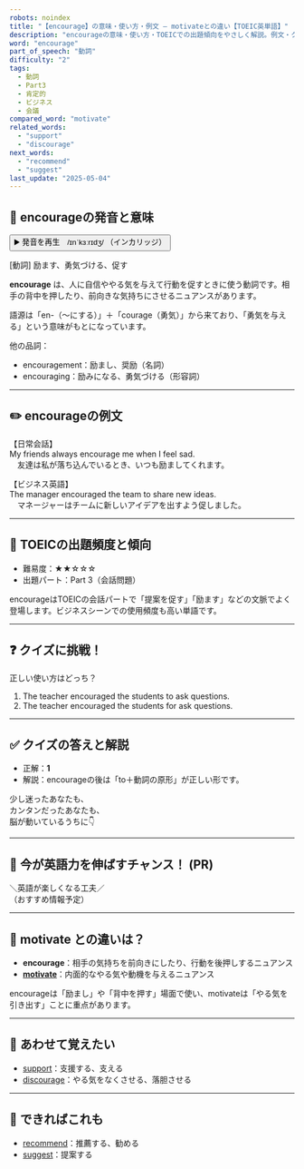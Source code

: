 ```yaml
---
robots: noindex
title: "【encourage】の意味・使い方・例文 ― motivateとの違い【TOEIC英単語】"
description: "encourageの意味・使い方・TOEICでの出題傾向をやさしく解説。例文・クイズ付きでmotivateとの違いもわかりやすく学べます。"
word: "encourage"
part_of_speech: "動詞"
difficulty: "2"
tags:
  - 動詞
  - Part3
  - 肯定的
  - ビジネス
  - 会議
compared_word: "motivate"
related_words:
  - "support"
  - "discourage"
next_words:
  - "recommend"
  - "suggest"
last_update: "2025-05-04"
---
```


## 🔰 encourageの発音と意味

<button class="play-audio" onclick="playTTS('encourage')">
  <span class="play-audio-main">
    ▶️ 発音を再生　/ɪnˈkɜːrɪdʒ/
  </span>
  <span class="play-audio-sub">
    （インカリッジ）
  </span>
</button>

[動詞] 励ます、勇気づける、促す

**encourage** は、人に自信ややる気を与えて行動を促すときに使う動詞です。相手の背中を押したり、前向きな気持ちにさせるニュアンスがあります。

語源は「en-（～にする）」＋「courage（勇気）」から来ており、「勇気を与える」という意味がもとになっています。

他の品詞：  
- encouragement：励まし、奨励（名詞）
- encouraging：励みになる、勇気づける（形容詞）

---

## ✏️ encourageの例文

【日常会話】  
My friends always encourage me when I feel sad.  
　友達は私が落ち込んでいるとき、いつも励ましてくれます。

【ビジネス英語】  
The manager encouraged the team to share new ideas.  
　マネージャーはチームに新しいアイデアを出すよう促しました。

---

## 🎯 TOEICの出題頻度と傾向

- 難易度：★★☆☆☆
- 出題パート：Part 3（会話問題）

encourageはTOEICの会話パートで「提案を促す」「励ます」などの文脈でよく登場します。ビジネスシーンでの使用頻度も高い単語です。

---

## ❓ クイズに挑戦！

正しい使い方はどっち？

1. The teacher encouraged the students to ask questions.  
2. The teacher encouraged the students for ask questions.

---

## ✅ クイズの答えと解説

- 正解：**1**
- 解説：encourageの後は「to＋動詞の原形」が正しい形です。

少し迷ったあなたも、  
カンタンだったあなたも、  
脳が動いているうちに👇️

---

## 🚀 今が英語力を伸ばすチャンス！ (PR)

<div class="info-center">
＼英語が楽しくなる工夫／<br>  
（おすすめ情報予定）
</div>

---

## 🤔  motivate との違いは？

- **encourage**：相手の気持ちを前向きにしたり、行動を後押しするニュアンス
- **[motivate](/motivate)**：内面的なやる気や動機を与えるニュアンス

encourageは「励まし」や「背中を押す」場面で使い、motivateは「やる気を引き出す」ことに重点があります。

---

## 🧩 あわせて覚えたい

- [support](/support)：支援する、支える
- [discourage](/discourage)：やる気をなくさせる、落胆させる

---

## 📖 できればこれも

- [recommend](/recommend)：推薦する、勧める
- [suggest](/suggest)：提案する

<!-- cvid: aid42_bid25 -->
